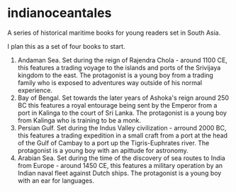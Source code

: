 # indianoceantales
A series of historical maritime books for young readers set in South Asia.

I plan this as a set of four books to start.

1. Andaman Sea.  Set during the reign of Rajendra Chola - around 1100 CE, this features a trading voyage to the islands and ports of the Srivijaya kingdom to the east. The protagonist is a young boy from a trading family who is exposed to adventures way outside of his normal experience.
2. Bay of Bengal.  Set towards the later years of Ashoka's reign around 250 BC  this features a royal entourage being sent by the Emperor from a port in Kalinga to the court of Sri Lanka.  The protagonist is a young boy from Kalinga who is training to be a monk.
3. Persian Gulf.  Set during the Indus Valley civilization - arround 2000 BC, this features a trading expedition in a small craft from a port at the head of the Gulf of Cambay to a port up the Tigris-Euphrates river.  The protagonist is a young boy with an apittude for astronomy.
4. Arabian Sea. Set during the time of the discovery of sea routes to India from Europe - around 1450 CE, this features a military operation by an Indian naval fleet against Dutch ships.  The protagonist is a young boy with an ear for languages.
